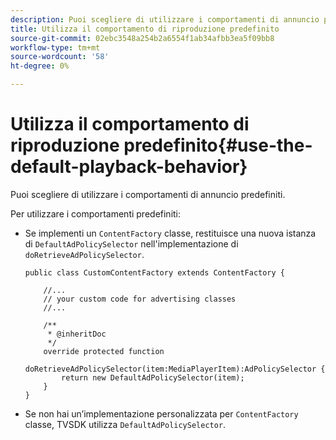 ```yaml
---
description: Puoi scegliere di utilizzare i comportamenti di annuncio predefiniti.
title: Utilizza il comportamento di riproduzione predefinito
source-git-commit: 02ebc3548a254b2a6554f1ab34afbb3ea5f09bb8
workflow-type: tm+mt
source-wordcount: '58'
ht-degree: 0%

---
```


# Utilizza il comportamento di riproduzione predefinito{#use-the-default-playback-behavior}

Puoi scegliere di utilizzare i comportamenti di annuncio predefiniti.

Per utilizzare i comportamenti predefiniti:

* Se implementi un `ContentFactory` classe, restituisce una nuova istanza di `DefaultAdPolicySelector` nell&#39;implementazione di `doRetrieveAdPolicySelector`.

  ```
  public class CustomContentFactory extends ContentFactory { 
  
      //... 
      // your custom code for advertising classes 
      //... 
  
      /** 
       * @inheritDoc 
       */ 
      override protected function  
        doRetrieveAdPolicySelector(item:MediaPlayerItem):AdPolicySelector { 
          return new DefaultAdPolicySelector(item); 
      } 
  }
  ```

* Se non hai un’implementazione personalizzata per `ContentFactory` classe, TVSDK utilizza `DefaultAdPolicySelector`.
